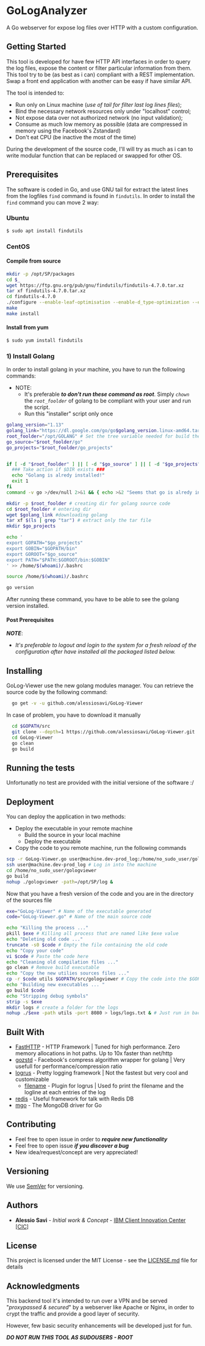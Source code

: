 
# GoLogAnalyzer

A Go webserver for expose log files over HTTP with a custom configuration.

## Getting Started

This tool is developed for have few HTTP API interfaces in order to query the log files, expose the content or filter particular information from them. This tool try to be (as best as i can) compliant with a REST implementation. Swap a front end application with another can be easy if have similar API.

The tool is intended to:

- Run only on Linux machine (*use of tail for filter last log lines files*);
- Bind the necessary network resources only under "localhost" control;
- Not expose data over not authorized network (no input validation);
- Consume as much low memory as possible (data are compressed in memory using the Facebook's Zstandard)
- Don't eat CPU (be inactive the most of the time)

During the development of the source code, I'll will try as much as i can to write modular function that can be replaced or swapped for other OS.

## Prerequisites

The software is coded in Go, and use GNU tail for extract the latest lines from the logfiles
`find` command is found in `findutils`. In order to install the `find` command you can move 2 way:

### Ubuntu

```bash
$ sudo apt install findutils
```

### CentOS

#### Compile from source

```bash
mkdir -p /opt/SP/packages
cd $_
wget https://ftp.gnu.org/pub/gnu/findutils/findutils-4.7.0.tar.xz
tar xf findutils-4.7.0.tar.xz
cd findutils-4.7.0
./configure --enable-leaf-optimisation --enable-d_type-optimization --enable-threads=posix --disable-assert --enable-compiler-warnings --with-packager --with-libintl-prefix="/usr/" --with-libiconv-prefix=/usr | egrep "libi|... no"
make
make install
```

#### Install from yum

```bash
$ sudo yum install findutils
```

### 1) Install Golang

In order to install golang in your machine, you have to run the following commands:

- NOTE:
  - It's preferable __*to don't run these command as root*__. Simply *`chown`* the *`root_foolder`* of golang to be compliant with your user and run the script.
  - Run this "installer" script only once

```bash
golang_version="1.13"
golang_link="https://dl.google.com/go/go$golang_version.linux-amd64.tar.gz"
root_foolder="/opt/GOLANG" # Set the tree variable needed for build the enviroinment
go_source="$root_foolder/go"
go_projects="$root_foolder/go_projects"


if [ -d "$root_foolder" ] || [ -d "$go_source" ] || [ -d "$go_projects" ]; then
  ### Take action if $DIR exists ###
  echo "Golang is alredy installed!"
  exit 1
fi
command -v go >/dev/null 2>&1 && { echo >&2 "Seems that go is alredy installed in $(which go)"; exit 2 }

mkdir -p $root_foolder # creating dir for golang source code
cd $root_foolder # entering dir
wget $golang_link #downloading golang
tar xf $(ls | grep "tar") # extract only the tar file
mkdir $go_projects

echo '
export GOPATH="$go_projects"
export GOBIN="$GOPATH/bin"
export GOROOT="$go_source"
export PATH="$PATH:$GOROOT/bin:$GOBIN"
' >> /home/$(whoami)/.bashrc

source /home/$(whoami)/.bashrc

go version
```

After running these command, you have to be able to see the golang version installed.

#### Post Prerequisites

__*NOTE*__:

- *It's preferable to logout and login to the system for a fresh reload of the configuration after have installed all the packaged listed below.*

## Installing

GoLog-Viewer use the new golang modules manager. You can retrieve the source code by the following command:

```bash
  go get -v -u github.com/alessiosavi/GoLog-Viewer
```

In case of problem, you have to download it manually

```bash
  cd $GOPATH/src
  git clone --depth=1 https://github.com/alessiosavi/GoLog-Viewer.git
  cd GoLog-Viewer
  go clean
  go build
```

## Running the tests

Unfortunatly no test are provided with the initial versione of the software :/

## Deployment

You can deploy the application in two methods:

- Deploy the executable in your remote machine
  - Build the source in your local machine
  - Deploy the executable
- Copy the code to you remote machine, run the following commands

```bash
scp -r GoLog-Viewer.go user@machine.dev-prod_log:/home/no_sudo_user/gologviewer #Copy the code into your user folder
ssh user@machine.dev-prod_log # Log in into the machine
cd /home/no_sudo_user/gologviewer
go build
nohup ./gologviewer -path=/opt/SP/log &
```

Now that you have a fresh version of the code and you are in the directory of the sources file

```bash
exe="GoLog-Viewer" # Name of the executable generated
code="GoLog-Viewer.go" # Name of the main source code

echo "Killing the process ..."
pkill $exe # Killing all process that are named like $exe value
echo "Deleting old code ..."
truncate -s0 $code # Empty the file containing the old code
echo "Copy your code"
vi $code # Paste the code here
echo "Cleaning old compilation files ..."
go clean # Remove build executable
echo "Copy the new utilies sources files ..."
cp -r $code utils $GOPATH/src/gologviewer # Copy the code into the $GOPATH
echo "Building new executables ... "
go build $code
echo "Stripping debug symbols"
strip -s $exe
mkdir logs # create a folder for the logs
nohup ./$exe -path utils -port 8080 > logs/logs.txt & # Just run in background
```

## Built With

- [FastHTTP](https://github.com/valyala/fasthttp) - HTTP Framework | Tuned for high performance. Zero memory allocations in hot paths. Up to 10x faster than net/http
- [gozstd](https://github.com/valyala/gozstd) - Facebook's compress algorithm wrapper for golang | Very usefull for performance/compression ratio
- [logrus](https://github.com/Sirupsen/logrus) - Pretty logging framework | Not the fastest but very cool and customizable
  - [filename](https://github.com/onrik/logrus/filename) - Plugin for logrus | Used fo print the filename and the logline at each entries of the log
- [redis](https://github.com/go-redis/redis) - Useful framework for talk with Redis DB
- [mgo](https://github.com/globalsign/mgo) - The MongoDB driver for Go

## Contributing

- Feel free to open issue in order to __*require new functionality*__
- Feel free to open issue __*if you discover a bug*__
- New idea/request/concept are very appreciated!

## Versioning

We use [SemVer](http://semver.org/) for versioning.

## Authors

- **Alessio Savi** - *Initial work & Concept* - [IBM Client Innovation Center [CIC]](https://github.ibm.com/Alessio-Savi)

## License

This project is licensed under the MIT License - see the [LICENSE.md](LICENSE.md) file for details

## Acknowledgments

This backend tool it's intended to run over a VPN and be served "*proxypassed & secured*" by a webserver like Apache or Nginx, in order to crypt the traffic and provide a good layer of security.

However, few basic security enhancements will be developed just for fun.

__*DO NOT RUN THIS TOOL AS SUDOUSERS - ROOT*__
